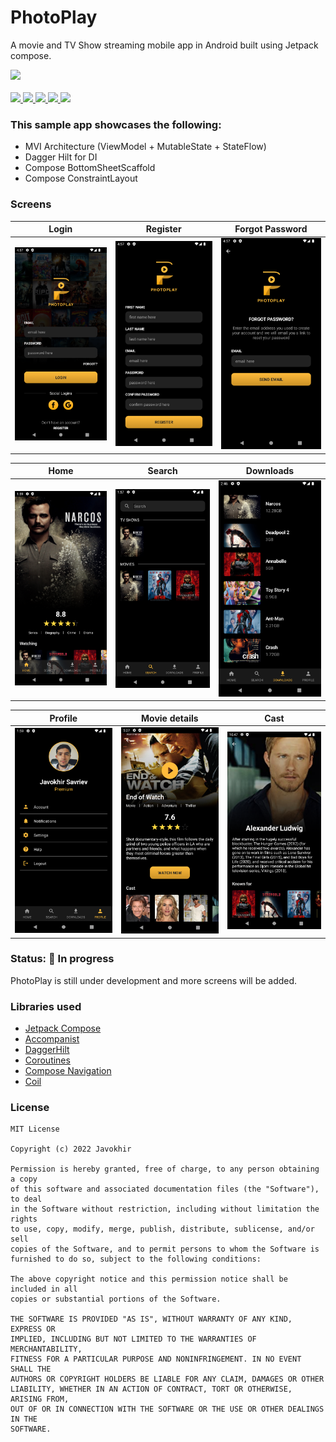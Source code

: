 # PhotoPlay

A movie and TV Show streaming mobile app in Android built using Jetpack compose.

<div align="left">
    <a href = "https://developer.android.com/jetpack/androidx/versions/all-channel#may_5_2021">
        <img src = "https://img.shields.io/badge/Jetpack%20Compose-1.1.0%20rc01-brightgreen" />
    </a>
</div>
<br>
<div align="left">
    <a href = "https://github.com/javokhirsavriev/photoplay/network/">
        <img src = "https://img.shields.io/github/forks/javokhirsavriev/photoplay" />
    </a>
    <a href = "https://github.com/javokhirsavriev/photoplay/stargazers">
        <img src = "https://img.shields.io/github/stars/javokhirsavriev/photoplay" />
    </a>
    <a href = "https://github.com/javokhirsavriev/photoplay/issues">
        <img src = "https://img.shields.io/github/issues/javokhirsavriev/photoplay" />
    </a>  
    <a href = "https://github.com/javokhirsavriev/photoplay/blob/master/LICENSE">
        <img src = "https://img.shields.io/github/license/javokhirsavriev/photoplay" />
    </a>
    <a href="">
        <img src="https://img.shields.io/badge/PRs-welcome-brightgreen.svg"/>
    </a>
</div>

### This sample app showcases the following:

* MVI Architecture (ViewModel + MutableState + StateFlow)
* Dagger Hilt for DI
* Compose BottomSheetScaffold
* Compose ConstraintLayout

### Screens
Login             |  Register | Forgot Password
:-------------------------:|:-------------------------: | :-------------------------: 
<img src="screenshots/screen01.png" width=240 />  |  <img src="screenshots/screen02.png" width=240 /> | <img src="screenshots/screen03.png" width=240 />

Home             |  Search | Downloads
:-------------------------:|:-------------------------: | :-------------------------: 
<img src="screenshots/screen04.png" width=240 />  |  <img src="screenshots/screen05.png" width=240 /> | <img src="screenshots/screen06.png" width=240 />

Profile             |  Movie details | Cast
:-------------------------:|:-------------------------: | :-------------------------: 
<img src="screenshots/screen07.png" width=240 />  |  <img src="screenshots/screen08.png" width=240 /> | <img src="screenshots/screen09.png" width=240 />


### Status: 🚧 In progress
<p>PhotoPlay is still under development and more screens will be added.</p>

### Libraries used

* [Jetpack Compose]
* [Accompanist]
* [DaggerHilt]
* [Coroutines]
* [Compose Navigation]
* [Coil]

[Jetpack Compose]: https://developer.android.com/jetpack/compose
[Accompanist]: https://github.com/chrisbanes/accompanist
[DaggerHilt]: https://developer.android.com/training/dependency-injection/hilt-android
[Coroutines]: https://developer.android.com/kotlin/coroutines
[Compose Navigation]: https://developer.android.com/jetpack/compose/navigation
[Coil]: https://coil-kt.github.io/coil/compose/

### License
```
MIT License

Copyright (c) 2022 Javokhir

Permission is hereby granted, free of charge, to any person obtaining a copy
of this software and associated documentation files (the "Software"), to deal
in the Software without restriction, including without limitation the rights
to use, copy, modify, merge, publish, distribute, sublicense, and/or sell
copies of the Software, and to permit persons to whom the Software is
furnished to do so, subject to the following conditions:

The above copyright notice and this permission notice shall be included in all
copies or substantial portions of the Software.

THE SOFTWARE IS PROVIDED "AS IS", WITHOUT WARRANTY OF ANY KIND, EXPRESS OR
IMPLIED, INCLUDING BUT NOT LIMITED TO THE WARRANTIES OF MERCHANTABILITY,
FITNESS FOR A PARTICULAR PURPOSE AND NONINFRINGEMENT. IN NO EVENT SHALL THE
AUTHORS OR COPYRIGHT HOLDERS BE LIABLE FOR ANY CLAIM, DAMAGES OR OTHER
LIABILITY, WHETHER IN AN ACTION OF CONTRACT, TORT OR OTHERWISE, ARISING FROM,
OUT OF OR IN CONNECTION WITH THE SOFTWARE OR THE USE OR OTHER DEALINGS IN THE
SOFTWARE.
```